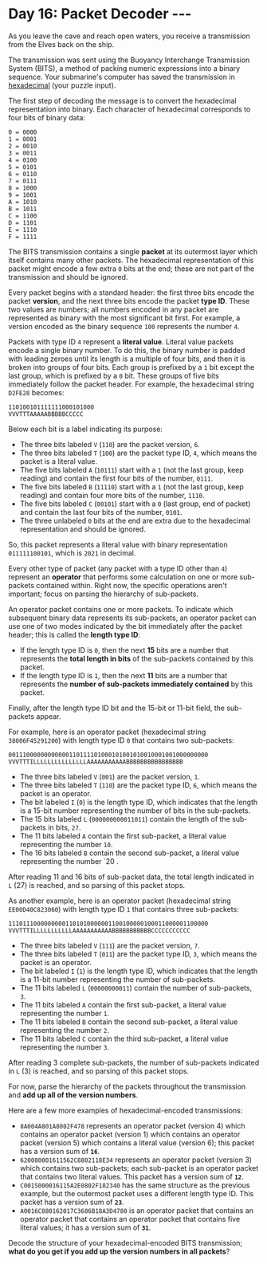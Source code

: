 # Day 16: Packet Decoder ---
As you leave the cave and reach open waters, you receive a transmission from the Elves back on the ship.

The transmission was sent using the Buoyancy Interchange Transmission System (BITS), a method of packing numeric 
expressions into a binary sequence. Your submarine's computer has saved the transmission in 
[hexadecimal](https://en.wikipedia.org/wiki/Hexadecimal) (your puzzle input).

The first step of decoding the message is to convert the hexadecimal representation into binary. Each character of 
hexadecimal corresponds to four bits of binary data:
```
0 = 0000
1 = 0001
2 = 0010
3 = 0011
4 = 0100
5 = 0101
6 = 0110
7 = 0111
8 = 1000
9 = 1001
A = 1010
B = 1011
C = 1100
D = 1101
E = 1110
F = 1111
```
The BITS transmission contains a single **packet** at its outermost layer which itself contains many other packets. The 
hexadecimal representation of this packet might encode a few extra `0` bits at the end; these are not part of the 
transmission and should be ignored.

Every packet begins with a standard header: the first three bits encode the packet **version**, and the next three bits 
encode the packet **type ID**. These two values are numbers; all numbers encoded in any packet are represented as binary 
with the most significant bit first. For example, a version encoded as the binary sequence `100` represents the number 
`4`.

Packets with type ID `4` represent a **literal value**. Literal value packets encode a single binary number. To do this, 
the binary number is padded with leading zeroes until its length is a multiple of four bits, and then it is broken into 
groups of four bits. Each group is prefixed by a `1` bit except the last group, which is prefixed by a `0` bit. These 
groups of five bits immediately follow the packet header. For example, the hexadecimal string `D2FE28` becomes:
```
110100101111111000101000
VVVTTTAAAAABBBBBCCCCC
```
Below each bit is a label indicating its purpose:
* The three bits labeled `V` (`110`) are the packet version, `6`.
* The three bits labeled `T` (`100`) are the packet type ID, `4`, which means the packet is a literal value.
* The five bits labeled `A` (`10111`) start with a `1` (not the last group, keep reading) and contain the first four 
bits of the number, `0111`.
* The five bits labeled `B` (`11110`) start with a `1` (not the last group, keep reading) and contain four more bits of 
the number, `1110`.
* The five bits labeled `C` (`00101`) start with a `0` (last group, end of packet) and contain the last four bits of the 
number, `0101`.
* The three unlabeled `0` bits at the end are extra due to the hexadecimal representation and should be ignored.

So, this packet represents a literal value with binary representation `011111100101`, which is `2021` in decimal.

Every other type of packet (any packet with a type ID other than `4`) represent an **operator** that performs some 
calculation on one or more sub-packets contained within. Right now, the specific operations aren't important; focus on 
parsing the hierarchy of sub-packets.

An operator packet contains one or more packets. To indicate which subsequent binary data represents its sub-packets, an 
operator packet can use one of two modes indicated by the bit immediately after the packet header; this is called the 
**length type ID**:
* If the length type ID is `0`, then the next **15** bits are a number that represents the **total length in bits** of 
the sub-packets contained by this packet.
* If the length type ID is `1`, then the next **11** bits are a number that represents the **number of sub-packets 
immediately contained** by this packet.

Finally, after the length type ID bit and the 15-bit or 11-bit field, the sub-packets appear.

For example, here is an operator packet (hexadecimal string `38006F45291200`) with length type ID `0` that contains two 
sub-packets:
```
00111000000000000110111101000101001010010001001000000000
VVVTTTILLLLLLLLLLLLLLLAAAAAAAAAAABBBBBBBBBBBBBBBB
```
* The three bits labeled `V` (`001`) are the packet version, `1`.
* The three bits labeled `T` (`110`) are the packet type ID, `6`, which means the packet is an operator.
* The bit labeled `I` (`0`) is the length type ID, which indicates that the length is a 15-bit number representing the 
number of bits in the sub-packets.
* The 15 bits labeled `L` (`000000000011011`) contain the length of the sub-packets in bits, `27`.
* The 11 bits labeled `A` contain the first sub-packet, a literal value representing the number `10`.
* The 16 bits labeled `B` contain the second sub-packet, a literal value representing the number `20 .

After reading 11 and 16 bits of sub-packet data, the total length indicated in `L` (27) is reached, and so parsing of 
this packet stops.

As another example, here is an operator packet (hexadecimal string `EE00D40C823060`) with length type ID `1` that 
contains three sub-packets:
```
11101110000000001101010000001100100000100011000001100000
VVVTTTILLLLLLLLLLLAAAAAAAAAAABBBBBBBBBBBCCCCCCCCCCC
```
* The three bits labeled `V` (`111`) are the packet version, `7`.
* The three bits labeled `T` (`011`) are the packet type ID, `3`, which means the packet is an operator.
* The bit labeled `I` (`1`) is the length type ID, which indicates that the length is a 11-bit number representing the 
number of sub-packets.
* The 11 bits labeled `L` (`00000000011`) contain the number of sub-packets, `3`.
* The 11 bits labeled `A` contain the first sub-packet, a literal value representing the number `1`.
* The 11 bits labeled `B` contain the second sub-packet, a literal value representing the number `2`.
* The 11 bits labeled `C` contain the third sub-packet, a literal value representing the number `3`.

After reading 3 complete sub-packets, the number of sub-packets indicated in `L` (3) is reached, and so parsing of this 
packet stops.

For now, parse the hierarchy of the packets throughout the transmission and **add up all of the version numbers**.

Here are a few more examples of hexadecimal-encoded transmissions:
* `8A004A801A8002F478` represents an operator packet (version 4) which contains an operator packet (version 1) which 
contains an operator packet (version 5) which contains a literal value (version 6); this packet has a version sum of 
**`16`**.
* `620080001611562C8802118E34` represents an operator packet (version 3) which contains two sub-packets; each sub-packet 
is an operator packet that contains two literal values. This packet has a version sum of **`12`**.
* `C0015000016115A2E0802F182340` has the same structure as the previous example, but the outermost packet uses a 
different length type ID. This packet has a version sum of **`23`**.
* `A0016C880162017C3686B18A3D4780` is an operator packet that contains an operator packet that contains an operator 
packet that contains five literal values; it has a version sum of **`31`**.

Decode the structure of your hexadecimal-encoded BITS transmission; **what do you get if you add up the version numbers 
in all packets**?
